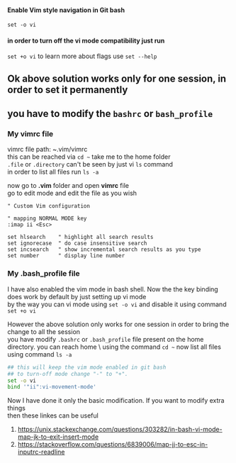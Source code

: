 #### Enable Vim style navigation in Git bash 
`set -o vi` 
#### in order to turn off the vi mode compatibility just run
`set +o vi`
to learn more about flags use `set --help`

## Ok above solution works only for one session, in order to set it permanently 
## you have to modify the `bashrc` or `bash_profile` 


### My vimrc file 
vimrc file path: ~.vim/vimrc  <br /> 
this can be reached via `cd ~` take me to the home folder \
`.file` or `.directory` can't be seen by just vi `ls` command \
in order to list all files run `ls -a`  

now go to **.vim** folder and open **vimrc** file \
go to edit mode and edit the file as you wish  
```vim
" Custom Vim configuration 

" mapping NORMAL MODE key 
:imap ii <Esc>

set hlsearch    " highlight all search results
set ignorecase  " do case insensitive search 
set incsearch   " show incremental search results as you type
set number      " display line number
```

### My .bash_profile file 
I have also enabled the vim mode in bash shell. 
Now the the key binding does work by default by just setting up vi mode \
by the way you can vi mode using `set -o vi` and disable it using command `set +o vi` 

However the above solution only works for one session in order to bring the change to all the session \
you have modify `.bashrc` or `.bash_profile` file present on the home directory. you can reach home \ 
using the command `cd ~` now list all files using command `ls -a` 

```bash
## this will keep the vim mode enabled in git bash 
## to turn-off mode change "-" to "+".
set -o vi
bind '"ii":vi-movement-mode'
```

Now I have done it only the basic modification. If you want to modify extra things <br/>
then these linkes can be useful 
1. https://unix.stackexchange.com/questions/303282/in-bash-vi-mode-map-jk-to-exit-insert-mode
2. https://stackoverflow.com/questions/6839006/map-jj-to-esc-in-inputrc-readline






